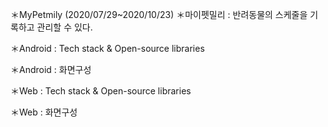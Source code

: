 ＊MyPetmily (2020/07/29~2020/10/23)
＊마이펫밀리 : 반려동물의 스케줄을 기록하고 관리할 수 있다.

＊Android : Tech stack & Open-source libraries

＊Android : 화면구성

＊Web : Tech stack & Open-source libraries

＊Web : 화면구성

